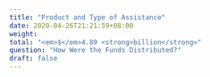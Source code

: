```yaml
---
title: "Product and Type of Assistance"
date: 2020-04-26T21:21:59+08:00
weight: 
total: "<em>$</em>4.89 <strong>billion</strong>"
question: "How Were the Funds Distributed?"
draft: false
---
```

